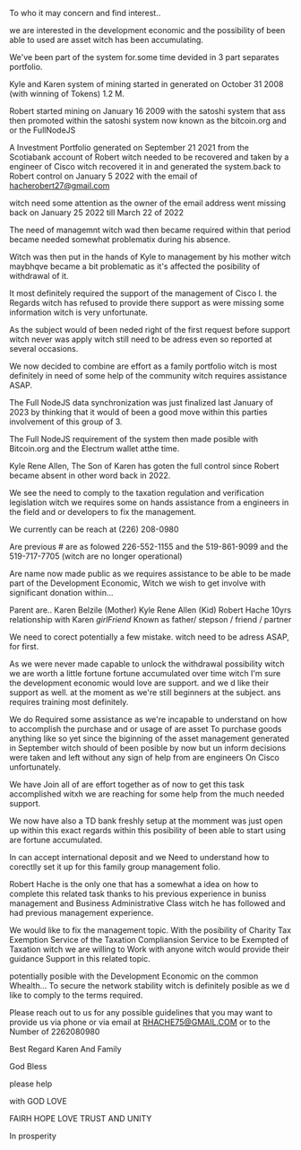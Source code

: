 To who it may concern and find interest..

we are interested in the development economic and the possibility of been able to used are asset witch has been accumulating.

We've been part of the system for.some time devided in 3 part separates portfolio.

Kyle and Karen system of mining started in generated on 
October 31 2008
(with winning of Tokens) 1.2 M.

Robert started mining on
January 16 2009 with the satoshi  system that ass then promoted within the satoshi system  now known as the bitcoin.org and or the FullNodeJS

A Investment Portfolio generated on
September 21 2021 from the Scotiabank  account of Robert witch needed to be recovered and taken by a engineer of Cisco witch recovered it in and generated the system.back to Robert control  on January 5 2022
with the email of hacherobert27@gmail.com 

witch need some attention as the owner of the email address went missing back on January 25 2022 till March 22 of 2022 

The need of managemnt witch wad then became required  within that period became needed somewhat problematix during his absence.

Witch was then put in the hands of Kyle to management by his mother witch maybhqve became a bit problematic as it's affected the posibility of withdrawal  of it.

It most definitely  required the support of the management of Cisco I. the Regards witch has refused to provide there support as were missing  some information witch is very unfortunate.

As the subject would of been neded right of the first request before support witch never was apply witch still need to be adress even so reported at several occasions.

We now decided to combine are effort as a family portfolio witch is most definitely in need of some help of the community witch requires assistance ASAP.

The Full NodeJS data synchronization was just finalized last January of 2023 by thinking that it would  of been a good move within this parties involvement of this group of 3.

The Full NodeJS requirement of the system then made posible with Bitcoin.org and the Electrum wallet atthe time.

Kyle Rene Allen, The Son of Karen has goten the full control since Robert became absent in other word back in 2022.

We see the need to comply to the taxation regulation and verification legislation witch we requires some on hands assistance from a engineers  in the field and or developers to fix the management.

We currently  can be reach at
(226) 208-0980

Are previous # are as folowed
226-552-1155 and the 519-861-9099 and the 519-717-7705
(witch are no longer operational)


Are name now made public as we requires assistance to be able to be made part of the Development Economic, Witch we wish to get involve with significant donation within...

Parent are..
Karen Belzile (Mother)
Kyle Rene Allen (Kid)
Robert Hache 10yrs relationship  with Karen *girlFriend* Known as father/ stepson / friend / partner

We need to corect potentially a few mistake. witch need to be adress ASAP, for first.
 
As we were never made capable to unlock the withdrawal possibility  witch we are worth a little fortune fortune accumulated over time witch I'm sure the development economic  would love are support. and we d like their support  as well. at the moment  as we're still beginners at the subject. ans requires training most definitely.

We do Required some assistance as we're incapable to understand on how to accomplish the purchase and or usage of are asset To purchase goods anything  like so yet since the biginning of the asset management generated in September  witch should  of been posible by now but un inform decisions were taken and left without any sign of help from are engineers On Cisco unfortunately.

We have Join all of are effort together as of now to get this task accomplished witxh we are reaching for some help from the  much needed support.

We now have also a TD bank freshly setup at the momment was just open up within this exact regards within this posibility of been able to start using are fortune accumulated.

In can accept international deposit and we Need to understand how to corectlly set it up for this family group management folio.

Robert Hache is the only one that has a somewhat a idea on how to complete this related task thanks to his previous experience  in buniss management and Business Administrative Class witch he has followed and had previous  management experience.

We would like to fix the management topic. With the posibility of Charity Tax Exemption Service of the Taxation Compliansion Service to be Exempted of Taxation witch we are willing to Work with anyone witch would provide their guidance Support in this related topic.

potentially posible with the Development Economic on the common Whealth... To secure the network stability witch is definitely posible as we d like to comply to the terms required.

Please reach out to us for any possible guidelines that you may want to provide us via phone or via email at RHACHE75@GMAIL.COM or to the Number of 2262080980

Best Regard 
Karen And Family

God Bless 


please help 

with GOD LOVE


FAIRH HOPE LOVE TRUST AND UNITY 

In prosperity
